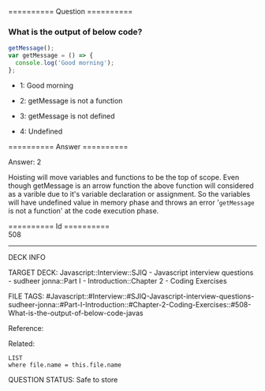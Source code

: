 ========== Question ==========  

### What is the output of below code?

```javascript
getMessage();
var getMessage = () => {
  console.log('Good morning');
};
```

- 1: Good morning

- 2: getMessage is not a function

- 3: getMessage is not defined

- 4: Undefined  

========== Answer ==========  

Answer: 2

Hoisting will move variables and functions to be the top of scope. Even though
getMessage is an arrow function the above function will considered as a varible
due to it's variable declaration or assignment. So the variables will have
undefined value in memory phase and throws an error '`getMessage` is not a
function' at the code execution phase.

========== Id ==========  
508

---

DECK INFO

TARGET DECK: Javascript::Interview::SJIQ - Javascript interview questions - sudheer jonna::Part I - Introduction::Chapter 2 - Coding Exercises

FILE TAGS: #Javascript::#Interview::#SJIQ-Javascript-interview-questions-sudheer-jonna::#Part-I-Introduction::#Chapter-2-Coding-Exercises::#508-What-is-the-output-of-below-code-javas

Reference:

Related:

```dataview
LIST
where file.name = this.file.name
```

QUESTION STATUS: Safe to store
